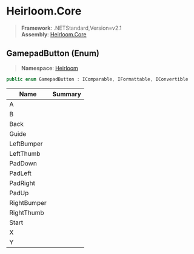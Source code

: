 # Heirloom.Core

> **Framework**: .NETStandard,Version=v2.1  
> **Assembly**: [Heirloom.Core][0]

## GamepadButton (Enum)

> **Namespace**: [Heirloom][0]

```cs
public enum GamepadButton : IComparable, IFormattable, IConvertible
```

| Name        | Summary |
|-------------|---------|
| A           |         |
| B           |         |
| Back        |         |
| Guide       |         |
| LeftBumper  |         |
| LeftThumb   |         |
| PadDown     |         |
| PadLeft     |         |
| PadRight    |         |
| PadUp       |         |
| RightBumper |         |
| RightThumb  |         |
| Start       |         |
| X           |         |
| Y           |         |

[0]: ../../Heirloom.Core.md
